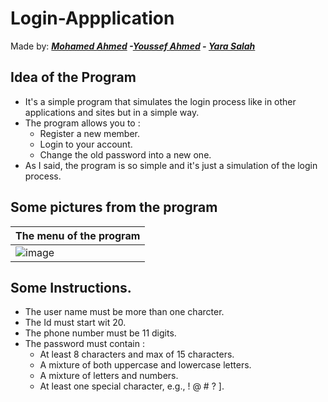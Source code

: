 # Login-Appplication
Made by: ***[Mohamed Ahmed](https://github.com/3ab2wy1911) -[Youssef Ahmed](https://github.com/youseffahmedd) - [Yara Salah](https://github.com/yarasalah448)*** 
## Idea of the Program
* It's a simple program that simulates the login process like in other applications and sites but in a simple way.
* The program allows you to :
  * Register a new member.
  * Login to your account.
  * Change the old password into a new one.
* As I said, the program is so simple and it's just a simulation of the login process.

## Some pictures from the program

|The menu of the program|
| --------------------- |
|![image](https://user-images.githubusercontent.com/91838581/181893507-f9547afd-7ebe-48a6-8273-08e98d96adb2.png)|

## Some Instructions. 
* The user name must be more than one charcter.
* The Id must start wit 20.
* The phone number must be 11 digits.
* The password must contain :
    * At least 8 characters and max of 15 characters.
    * A mixture of both uppercase and lowercase letters.
    * A mixture of letters and numbers.
    * At least one special character, e.g., ! @ # ? ].
